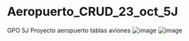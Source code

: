 # Aeropuerto_CRUD_23_oct_5J
GPO 5J Proyecto aeropuerto tablas aviones
![image](https://github.com/user-attachments/assets/5ae6aee0-bac4-4231-8215-ef0737d78dea)
![image](https://github.com/user-attachments/assets/cc2a8355-db67-47ce-9cc4-fbaad15b264b)
